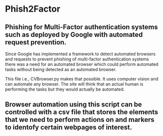 # Phish2Factor

<h2>Phishing for Multi-Factor authentication systems such as deployed by Google with automated request prevention.</h2>
Since Google has implemented a framework to detect automated browsers and requests to prevent phishing of multi-factor authentication systems there was a need for an automated browser which could perform automated tasks without being detected as an automated browser.

This file i.e., CVBrowser.py makes that possible. It uses computer vision and can automate any browser. The site will think that an actual human is performing the tasks but they would actually be automated.
<h2>Browser automation using this script can be controlled with a csv file that stores the elements that we need to perform actions on and markers to identofy certain webpages of interest.</h2>
